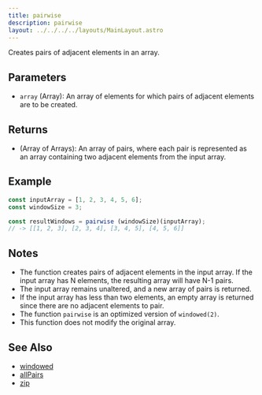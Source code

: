 ```yaml
---
title: pairwise 
description: pairwise 
layout: ../../../../layouts/MainLayout.astro
---
```

Creates pairs of adjacent elements in an array.

## Parameters

- `array` (Array): An array of elements for which pairs of adjacent elements are to be created.

## Returns

- (Array of Arrays): An array of pairs, where each pair is represented as an array containing two adjacent elements from the input array.


## Example

```ts
const inputArray = [1, 2, 3, 4, 5, 6];
const windowSize = 3;

const resultWindows = pairwise (windowSize)(inputArray);
// -> [[1, 2, 3], [2, 3, 4], [3, 4, 5], [4, 5, 6]]
```

## Notes

- The function creates pairs of adjacent elements in the input array. 
  If the input array has N elements, the resulting array will have N-1 pairs.
- The input array remains unaltered, and a new array of pairs is returned.
- If the input array has less than two elements, an empty array is returned 
  since there are no adjacent elements to pair.
- The function `pairwise` is an optimized version of `windowed(2)`.
- This function does not modify the original array.



## See Also

- [windowed](./windowed)
- [allPairs](./allPairs)
- [zip](./zip)
